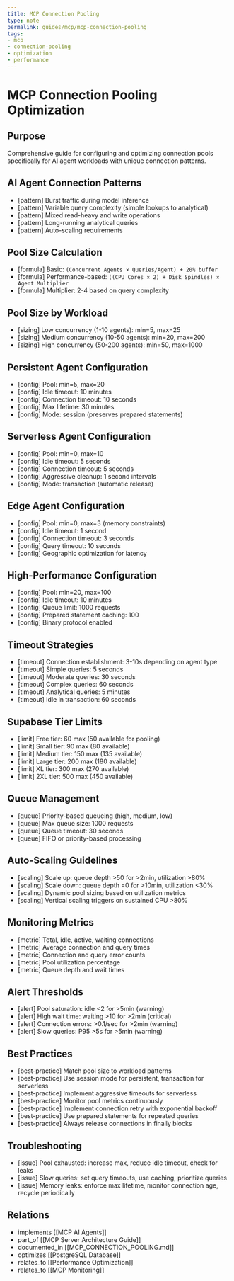 ```yaml
---
title: MCP Connection Pooling
type: note
permalink: guides/mcp/mcp-connection-pooling
tags:
- mcp
- connection-pooling
- optimization
- performance
---
```


# MCP Connection Pooling Optimization

## Purpose

Comprehensive guide for configuring and optimizing connection pools specifically for AI agent workloads with unique connection patterns.

## AI Agent Connection Patterns

- [pattern] Burst traffic during model inference
- [pattern] Variable query complexity (simple lookups to analytical)
- [pattern] Mixed read-heavy and write operations
- [pattern] Long-running analytical queries
- [pattern] Auto-scaling requirements

## Pool Size Calculation

- [formula] Basic: `(Concurrent Agents × Queries/Agent) + 20% buffer`
- [formula] Performance-based: `((CPU Cores × 2) + Disk Spindles) × Agent Multiplier`
- [formula] Multiplier: 2-4 based on query complexity

## Pool Size by Workload

- [sizing] Low concurrency (1-10 agents): min=5, max=25
- [sizing] Medium concurrency (10-50 agents): min=20, max=200
- [sizing] High concurrency (50-200 agents): min=50, max=1000

## Persistent Agent Configuration

- [config] Pool: min=5, max=20
- [config] Idle timeout: 10 minutes
- [config] Connection timeout: 10 seconds
- [config] Max lifetime: 30 minutes
- [config] Mode: session (preserves prepared statements)

## Serverless Agent Configuration

- [config] Pool: min=0, max=10
- [config] Idle timeout: 5 seconds
- [config] Connection timeout: 5 seconds
- [config] Aggressive cleanup: 1 second intervals
- [config] Mode: transaction (automatic release)

## Edge Agent Configuration

- [config] Pool: min=0, max=3 (memory constraints)
- [config] Idle timeout: 1 second
- [config] Connection timeout: 3 seconds
- [config] Query timeout: 10 seconds
- [config] Geographic optimization for latency

## High-Performance Configuration

- [config] Pool: min=20, max=100
- [config] Idle timeout: 10 minutes
- [config] Queue limit: 1000 requests
- [config] Prepared statement caching: 100
- [config] Binary protocol enabled

## Timeout Strategies

- [timeout] Connection establishment: 3-10s depending on agent type
- [timeout] Simple queries: 5 seconds
- [timeout] Moderate queries: 30 seconds
- [timeout] Complex queries: 60 seconds
- [timeout] Analytical queries: 5 minutes
- [timeout] Idle in transaction: 60 seconds

## Supabase Tier Limits

- [limit] Free tier: 60 max (50 available for pooling)
- [limit] Small tier: 90 max (80 available)
- [limit] Medium tier: 150 max (135 available)
- [limit] Large tier: 200 max (180 available)
- [limit] XL tier: 300 max (270 available)
- [limit] 2XL tier: 500 max (450 available)

## Queue Management

- [queue] Priority-based queueing (high, medium, low)
- [queue] Max queue size: 1000 requests
- [queue] Queue timeout: 30 seconds
- [queue] FIFO or priority-based processing

## Auto-Scaling Guidelines

- [scaling] Scale up: queue depth >50 for >2min, utilization >80%
- [scaling] Scale down: queue depth =0 for >10min, utilization <30%
- [scaling] Dynamic pool sizing based on utilization metrics
- [scaling] Vertical scaling triggers on sustained CPU >80%

## Monitoring Metrics

- [metric] Total, idle, active, waiting connections
- [metric] Average connection and query times
- [metric] Connection and query error counts
- [metric] Pool utilization percentage
- [metric] Queue depth and wait times

## Alert Thresholds

- [alert] Pool saturation: idle <2 for >5min (warning)
- [alert] High wait time: waiting >10 for >2min (critical)
- [alert] Connection errors: >0.1/sec for >2min (warning)
- [alert] Slow queries: P95 >5s for >5min (warning)

## Best Practices

- [best-practice] Match pool size to workload patterns
- [best-practice] Use session mode for persistent, transaction for serverless
- [best-practice] Implement aggressive timeouts for serverless
- [best-practice] Monitor pool metrics continuously
- [best-practice] Implement connection retry with exponential backoff
- [best-practice] Use prepared statements for repeated queries
- [best-practice] Always release connections in finally blocks

## Troubleshooting

- [issue] Pool exhausted: increase max, reduce idle timeout, check for leaks
- [issue] Slow queries: set query timeouts, use caching, prioritize queries
- [issue] Memory leaks: enforce max lifetime, monitor connection age, recycle periodically

## Relations

- implements [[MCP AI Agents]]
- part_of [[MCP Server Architecture Guide]]
- documented_in [[MCP_CONNECTION_POOLING.md]]
- optimizes [[PostgreSQL Database]]
- relates_to [[Performance Optimization]]
- relates_to [[MCP Monitoring]]
